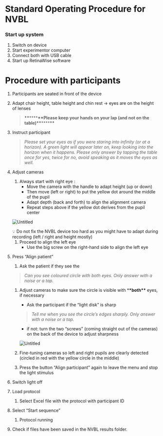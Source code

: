# Standard Operating Procedure for NVBL

### Start up system

1. Switch on device
2. Start experimentor computer
3. Connect both with USB cable
4. Start up RetinaWise software

# Procedure with participants

1. Participants are seated in front of the device
2. Adapt chair height, table height and chin rest → eyes are on the height of lenses

   > **\*\***\*\*\*\***\*\***Please keep your hands on your lap (and not on the table)**\*\***\*\*\*\***\*\***

3. Instruct participant

   > _Please set your eyes as if you were staring into infinity (or at a horizon). A green light will appear later on, keep looking into the horizon when it happens.
   > Please only answer by tapping the table once for yes, twice for no, avoid speaking as it moves the eyes as well._

4. Adjust cameras

   1. Always start with right eye :
      - Move the camera with the handle to adapt height (up or down)
      - Then move (left or right) to put the yellow dot around the middle of the pupil
      - Adapt depth (back and forth) to align the alignment camera
      - Repeat steps above if the yellow dot derives from the pupil center

   ![Untitled](img/Untitled.png)

   <aside>
   💡 Do not fix the NVBL device too hard as you might have to adapt during recording (left / right and height mostly)

   </aside>

   1. Proceed to align the left eye
      - Use the big screw on the right-hand side to align the left eye

5. Press “Align patient”

   1. Ask the patient if they see the

   > _Can you see coloured circle with both eyes. Only answer with a noise or a tap._

   1. Adjust cameras to make sure the circle is visible with \***\*both\*\*** eyes, if necessary

      - Ask the participant if the “light disk” is sharp

      > _Tell me when you see the circle’s edges sharply. Only answer with a noise or a tap._

      - if not: turn the two “screws” (coming straight out of the cameras) on the back of the device to adjust sharpness

      ![Untitled](img/Untitled%201.png)

   2. Fine-tuning cameras so left and right pupils are clearly detected (circled in red with the yellow circle in the middle)
   3. Press the button “Align participant” again to leave the menu and stop the light stimulus

6. Switch light off
7. Load protocol
   1. Select Excel file with the protocol with participant ID
8. Select “Start sequence”
   1. Protocol running
9. Check if files have been saved in the NVBL results folder.

